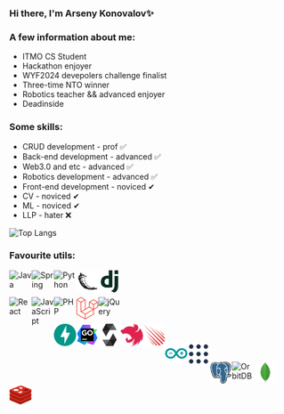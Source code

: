 ### Hi there, I'm Arseny Konovalov✨

### A few information about me:
- ITMO CS Student
- Hackathon enjoyer
- WYF2024 devepolers challenge finalist
- Three-time NTO winner
- Robotics teacher && advanced enjoyer
- Deadinside

### Some skills:
- CRUD development - prof ✅
- Back-end development - advanced ✅
- Web3.0 and etc - advanced ✅
- Robotics development - advanced ✅
- Front-end development - noviced ✔
- CV - noviced ✔
- ML - noviced ✔
- LLP - hater ❌

![Top Langs](https://github-readme-stats.vercel.app/api/top-langs/?username=fooolyhard&hide=html,jupyter%20notebook&theme=cobalt)

### Favourite utils:
<img align="left" alt="Java"    width="40px" src="https://cdn.jsdelivr.net/gh/devicons/devicon/icons/java/java-original-wordmark.svg" />
<img align="left" alt="Spring"      width="40px" src="https://cdn.jsdelivr.net/gh/devicons/devicon/icons/spring/spring-original.svg" />
<img align="left" alt="Python"  width="40px" src="https://cdn.jsdelivr.net/gh/devicons/devicon/icons/python/python-original-wordmark.svg" />
<img align="left" alt="Flask"  width="40px" src="https://github.com/devicons/devicon/blob/v2.16.0/icons/flask/flask-original.svg" />
<img align="left" alt="Django"  width="40px" src="https://github.com/devicons/devicon/blob/v2.16.0/icons/django/django-plain.svg" />

<br/><br/>

<img align="left" alt="React"       width="40px" src="https://cdn.jsdelivr.net/gh/devicons/devicon/icons/react/react-original-wordmark.svg" />
<img align="left" alt="JavaScript"  width="40px" src="https://cdn.jsdelivr.net/gh/devicons/devicon/icons/javascript/javascript-original.svg" />
<img align="left" alt="PHP"     width="40px" src="https://cdn.jsdelivr.net/gh/devicons/devicon/icons/php/php-original.svg" />
<img align="left" alt="Laravel"     width="40px" src="https://github.com/devicons/devicon/blob/v2.16.0/icons/laravel/laravel-original.svg" />
<img align="left" alt="jQuery"      width="40px" src="https://cdn.jsdelivr.net/gh/devicons/devicon/icons/jquery/jquery-original-wordmark.svg" />

<br/><br/>

<img align="left" alt="FastAPI"      width="40px" src="https://github.com/devicons/devicon/blob/v2.16.0/icons/fastapi/fastapi-original.svg" />
<img align="left" alt="Go"      width="40px" src="https://github.com/devicons/devicon/blob/v2.16.0/icons/goland/goland-original.svg" />
<img align="left" alt="Solidity"      width="40px" src="https://github.com/devicons/devicon/blob/v2.16.0/icons/solidity/solidity-original.svg" />
<img align="left" alt="NestJS"      width="40px" src="https://github.com/devicons/devicon/blob/v2.16.0/icons/nestjs/nestjs-original.svg" />
<img align="left" alt="Meteor"      width="40px" src="https://github.com/devicons/devicon/blob/v2.16.0/icons/meteor/meteor-original.svg" />
<br/><br/>
<img align="left" alt="Arduino"     width="40px" src="https://github.com/devicons/devicon/blob/v2.16.0/icons/arduino/arduino-original.svg" />
<img align="left" alt="ROS"     width="40px" src="https://github.com/devicons/devicon/blob/v2.16.0/icons/ros/ros-original.svg" />
<br/><br/>
<img align="left" alt="PostgresDB"     width="40px" src="https://github.com/devicons/devicon/blob/v2.16.0/icons/postgresql/postgresql-original.svg" />
<img align="left" alt="OrbitDB"     width="40px" src="https://github.com/orbitdb/logo/blob/main/orbit_db_logo_color.png" />
<img align="left" alt="MongoDB"     width="40px" src="https://github.com/devicons/devicon/blob/v2.16.0/icons/mongodb/mongodb-original.svg" />
<img align="left" alt="Redis"     width="40px" src="https://github.com/devicons/devicon/blob/v2.16.0/icons/redis/redis-original.svg" />

<br />
<br />


<!--
**FooolyHARD/FooolyHARD** is a ✨ _special_ ✨ repository because its `README.md` (this file) appears on your GitHub profile.

Here are some ideas to get you started:

- 🔭 I’m currently working on ...
- 🌱 I’m currently learning ...
- 👯 I’m looking to collaborate on ...
- 🤔 I’m looking for help with ...
- 💬 Ask me about ...
- 📫 How to reach me: ...
- 😄 Pronouns: ...
- ⚡ Fun fact: ...
-->
